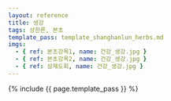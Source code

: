 ```yaml
---
layout: reference
title: 생강
tags: 상한론, 본초
template_pass: template_shanghanlun_herbs.md
imgs:
  - { ref: 본초강목1, name: 건강_생강.jpg }
  - { ref: 본초강목2, name: 건강_생강.jpg }
  - { ref: 삼재도회, name: 건강_생강.jpg }
---
```


{% include {{ page.template_pass }} %}
